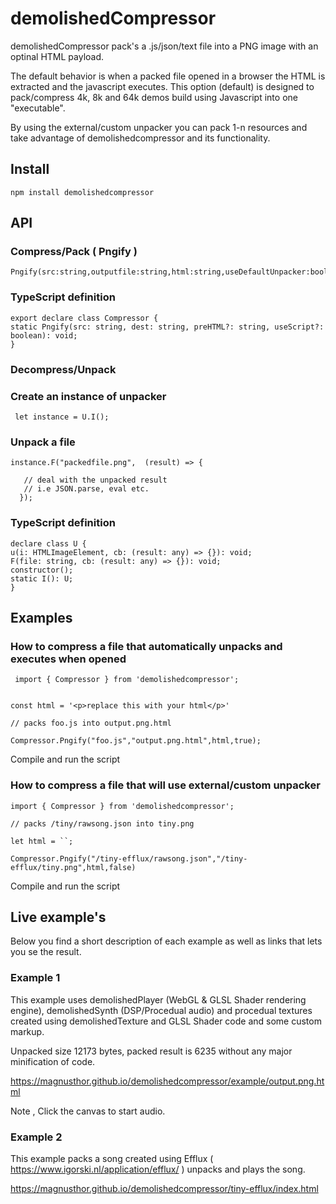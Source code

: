 # demolishedCompressor

demolishedCompressor pack's a .js/json/text file into a PNG image with an optinal HTML payload. 

The default behavior is when a packed file opened in a browser the HTML is extracted and the javascript executes. This option (default) is designed to pack/compress 4k, 8k and 64k demos build using Javascript into one "executable".

By using the external/custom unpacker you can pack 1-n resources and take advantage of demolishedcompressor and its functionality.

## Install

    npm install demolishedcompressor

## API

### Compress/Pack ( Pngify )    

    Pngify(src:string,outputfile:string,html:string,useDefaultUnpacker:boolean)

### TypeScript definition 

    export declare class Compressor {
    static Pngify(src: string, dest: string, preHTML?: string, useScript?: boolean): void;
    }



### Decompress/Unpack

### Create an instance of unpacker

     let instance = U.I();

### Unpack a file     

    
    instance.F("packedfile.png",  (result) => {
       
       // deal with the unpacked result
       // i.e JSON.parse, eval etc.  
      });

### TypeScript definition 
 

    declare class U {
    u(i: HTMLImageElement, cb: (result: any) => {}): void;
    F(file: string, cb: (result: any) => {}): void;
    constructor();
    static I(): U;
    }


## Examples


### How to compress a file that automatically unpacks and executes when opened

     import { Compressor } from 'demolishedcompressor';
    
    
    const html = '<p>replace this with your html</p>'

    // packs foo.js into output.png.html
    
    Compressor.Pngify("foo.js","output.png.html",html,true);



Compile and run the script 

### How to compress a file that will use external/custom unpacker


    import { Compressor } from 'demolishedcompressor';
    
    // packs /tiny/rawsong.json into tiny.png
    
    let html = ``;

    Compressor.Pngify("/tiny-efflux/rawsong.json","/tiny-efflux/tiny.png",html,false)


Compile and run the script 

## Live example's

Below you find a short description of each example as well as links that lets you se the result.

### Example 1

This example uses demolishedPlayer (WebGL & GLSL Shader rendering engine), demolishedSynth (DSP/Procedual audio) and procedual textures created using demolishedTexture and GLSL Shader code and some custom markup. 

Unpacked size 12173 bytes, packed result is 6235 without any major minification of code.

https://magnusthor.github.io/demolishedcompressor/example/output.png.html

Note , Click the canvas to start audio.


### Example 2

This example packs a song created using Efflux ( https://www.igorski.nl/application/efflux/ ) unpacks and plays the song.


https://magnusthor.github.io/demolishedcompressor/tiny-efflux/index.html




